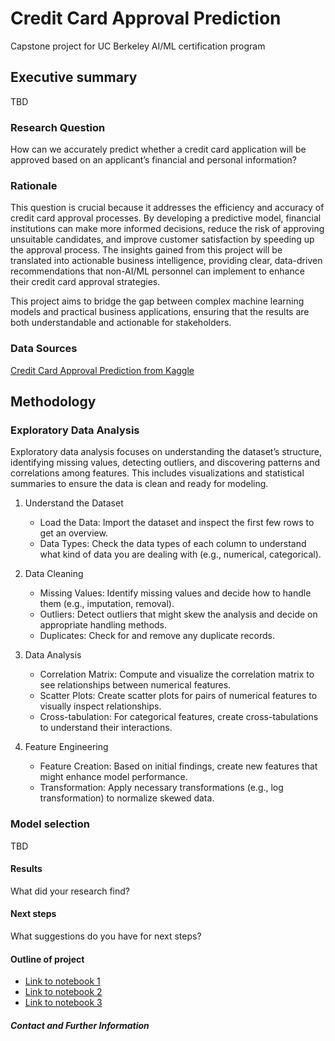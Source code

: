 # Credit Card Approval Prediction
Capstone project for UC Berkeley AI/ML certification program

## Executive summary
TBD

### Research Question
How can we accurately predict whether a credit card application will be approved based on an applicant’s financial and personal information?

### Rationale
This question is crucial because it addresses the efficiency and accuracy of credit card approval processes. By developing a predictive model, financial institutions can make more informed decisions, reduce the risk of approving unsuitable candidates, and improve customer satisfaction by speeding up the approval process. The insights gained from this project will be translated into actionable business intelligence, providing clear, data-driven recommendations that non-AI/ML personnel can implement to enhance their credit card approval strategies.

This project aims to bridge the gap between complex machine learning models and practical business applications, ensuring that the results are both understandable and actionable for stakeholders.

### Data Sources
[Credit Card Approval Prediction from Kaggle](https://www.kaggle.com/datasets/rikdifos/credit-card-approval-prediction)

## Methodology

### Exploratory Data Analysis
Exploratory data analysis focuses on understanding the dataset’s structure, identifying missing values, detecting outliers, and discovering patterns and correlations among features. This includes visualizations and statistical summaries to ensure the data is clean and ready for modeling.
1. Understand the Dataset

	* Load the Data: Import the dataset and inspect the first few rows to get an overview.
	* Data Types: Check the data types of each column to understand what kind of data you are dealing with (e.g., numerical, categorical).

2. Data Cleaning

	* Missing Values: Identify missing values and decide how to handle them (e.g., imputation, removal).
	* Outliers: Detect outliers that might skew the analysis and decide on appropriate handling methods.
	* Duplicates: Check for and remove any duplicate records.

3. Data Analysis
    * Correlation Matrix: Compute and visualize the correlation matrix to see relationships between numerical features.
	* Scatter Plots: Create scatter plots for pairs of numerical features to visually inspect relationships.
	* Cross-tabulation: For categorical features, create cross-tabulations to understand their interactions.

4. Feature Engineering

	* Feature Creation: Based on initial findings, create new features that might enhance model performance.
	* Transformation: Apply necessary transformations (e.g., log transformation) to normalize skewed data.

### Model selection
TBD

#### Results
What did your research find?

#### Next steps
What suggestions do you have for next steps?

#### Outline of project

- [Link to notebook 1]()
- [Link to notebook 2]()
- [Link to notebook 3]()


##### Contact and Further Information

